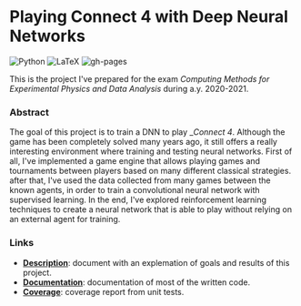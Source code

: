 # Playing Connect 4 with Deep Neural Networks
![Python](https://github.com/arn4/connect4/actions/workflows/python.yml/badge.svg)
![LaTeX](https://github.com/arn4/connect4/actions/workflows/latex.yml/badge.svg)
![gh-pages](https://github.com/arn4/connect4/actions/workflows/gh-pages-index.yml/badge.svg)

This is the project I've prepared for the exam _Computing Methods for Experimental Physics and Data Analysis_ during a.y. 2020-2021.

### Abstract
The goal of this project is to train a DNN to play __Connect 4_. Although the game has been completely solved many years ago, it still offers a really interesting environment where training and testing neural networks. First of all, I've implemented a game engine that allows playing games and tournaments between players based on many different classical strategies. after that, I've used the data collected from many games between the known agents, in order to train a convolutional neural network with supervised learning. In the end, I've explored reinforcement learning techniques to create a neural network that is able to play without relying on an external agent for training. 

### Links
 - **[Description](https://arn4.github.io/connect4/description.pdf)**: document with an explemation of goals and results of this project.
 - **[Documentation](https://arn4.github.io/connect4/doc/)**: documentation of most of the written code.
 - **[Coverage](https://arn4.github.io/connect4/coverage/)**: coverage report from unit tests.


